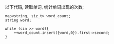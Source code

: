 以下代码, 读取单词, 统计单词出现的次数;
```
map<string, siz_t> word_count;
string word;

while (cin >> word){
    ++word_count.insert({word,0}).first->second;
}
```